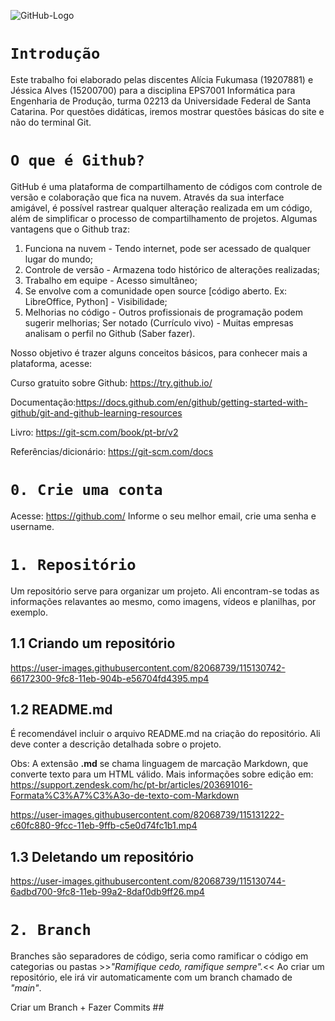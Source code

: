 ![GitHub-Logo](https://user-images.githubusercontent.com/82068739/115130169-9b6d4200-9fc3-11eb-8148-8eee8967cee6.png)
# `Introdução`

Este trabalho foi elaborado pelas discentes Alícia Fukumasa (19207881) e Jéssica Alves (15200700) para a disciplina EPS7001 Informática para Engenharia de Produção, turma 02213 da Universidade Federal de Santa Catarina.
Por questões didáticas, iremos mostrar questões básicas do site e não do terminal Git. 

# `O que é Github?`

GitHub é uma plataforma de compartilhamento de códigos com controle de versão e colaboração que fica na nuvem. Através da sua interface amigável, é possível rastrear qualquer alteração realizada em um código, além de simplificar o processo de compartilhamento de projetos. Algumas vantagens que o Github traz:

1. Funciona na nuvem - Tendo internet, pode ser acessado de qualquer lugar do mundo;
2. Controle de versão - Armazena todo histórico de alterações realizadas;
3. Trabalho em equipe - Acesso simultâneo;
4. Se envolve com a comunidade open source [código aberto. Ex: LibreOffice, Python] - Visibilidade;
5. Melhorias no código - Outros profissionais de programação podem sugerir melhorias;
Ser notado (Currículo vivo) - Muitas empresas analisam o perfil no Github (Saber fazer).

Nosso objetivo é trazer alguns conceitos básicos, para conhecer mais a plataforma, acesse:

Curso gratuito sobre Github: https://try.github.io/ 

Documentação:https://docs.github.com/en/github/getting-started-with-github/git-and-github-learning-resources

Livro: https://git-scm.com/book/pt-br/v2

Referências/dicionário: https://git-scm.com/docs

# `0. Crie uma conta`

Acesse: https://github.com/
Informe o seu melhor email, crie uma senha e username. 

# `1. Repositório`

Um repositório serve para organizar um projeto. Ali encontram-se todas as informações relavantes ao mesmo, como imagens, vídeos e planilhas, por exemplo. 
 

## 1.1 Criando um repositório 
https://user-images.githubusercontent.com/82068739/115130742-66172300-9fc8-11eb-904b-e56704fd4395.mp4

## 1.2 README.md

É recomendável incluir o arquivo README.md na criação do repositório. Ali deve conter a descrição detalhada sobre o projeto.

Obs: A extensão **.md** se chama linguagem de marcação Markdown, que converte texto para um HTML válido. Mais informações sobre edição em: https://support.zendesk.com/hc/pt-br/articles/203691016-Formata%C3%A7%C3%A3o-de-texto-com-Markdown 

https://user-images.githubusercontent.com/82068739/115131222-c60fc880-9fcc-11eb-9ffb-c5e0d74fc1b1.mp4

## 1.3 Deletando um repositório 
https://user-images.githubusercontent.com/82068739/115130744-6adbd700-9fc8-11eb-99a2-8daf0db9ff26.mp4

# `2. Branch`

Branches são separadores de código, seria como ramificar o código em categorias ou pastas >>*"Ramifique cedo, ramifique sempre".*<<
Ao criar um repositório, ele irá vir automaticamente com um branch chamado de *"main"*.




 Criar um Branch + Fazer Commits ##

